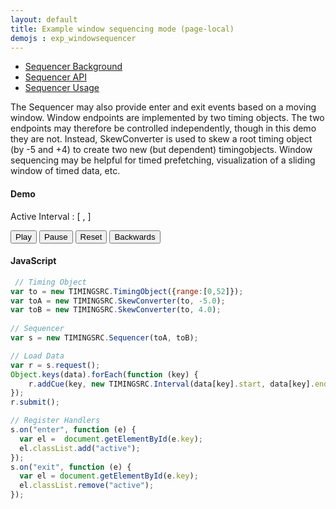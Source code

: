 ```yaml
---
layout: default
title: Example window sequencing mode (page-local)
demojs : exp_windowsequencer
---
```


<style type="text/css">
	.active {color:red}
</style> 


- [Sequencer Background](background_sequencer.html)
- [Sequencer API](api_sequencer.html) 
- [Sequencer Usage](usage_sequencer.html)

The Sequencer may also provide enter and exit events based on a moving window. Window endpoints are implemented by two timing objects.
The two endpoints may therefore be controlled independently, though in this demo they are not. Instead, SkewConverter is used to skew a root timing object (by -5 and +4) to create two new (but dependent) timingobjects. Window sequencing may be helpful for timed prefetching, visualization of a sliding window of timed data, etc.
  

#### Demo

<p>
  <!-- Timing Objects position --> 
  Active Interval : [ <span style="font-weight:bold" id="posBefore"></span>, <span style="font-weight:bold" id="posAfter"></span> ]
</p>
<p>
  <!-- Timing Object Controls -->
  <button id="play">Play</button>
  <button id="pause">Pause</button>
  <button id="reset">Reset</button>
  <button id="backwards">Backwards</button>
</p>
<p>
  <div id="data"></div>
</p>


#### JavaScript

```javascript
 // Timing Object
var to = new TIMINGSRC.TimingObject({range:[0,52]});
var toA = new TIMINGSRC.SkewConverter(to, -5.0);
var toB = new TIMINGSRC.SkewConverter(to, 4.0);
      
// Sequencer
var s = new TIMINGSRC.Sequencer(toA, toB);    

// Load Data
var r = s.request();
Object.keys(data).forEach(function (key) {
	r.addCue(key, new TIMINGSRC.Interval(data[key].start, data[key].end));
});
r.submit();

// Register Handlers
s.on("enter", function (e) {
  var el =  document.getElementById(e.key);
  el.classList.add("active");
});
s.on("exit", function (e) {
  var el = document.getElementById(e.key);
  el.classList.remove("active");
});

```    
